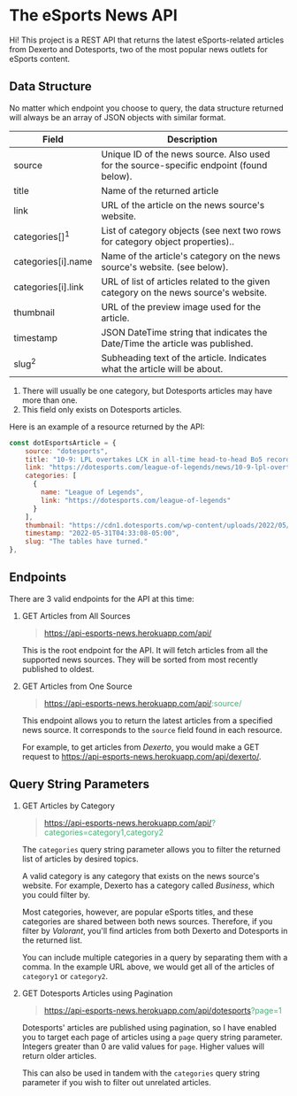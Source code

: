 # The eSports News API

Hi! This project is a REST API that returns the latest eSports-related articles from Dexerto and Dotesports, two of the most popular news outlets for eSports content.

## Data Structure

No matter which endpoint you choose to query, the data structure returned will always be an array of JSON objects with similar format.

| Field                    | Description                                                                             |
| ------------------------ | --------------------------------------------------------------------------------------- |
| source                   | Unique ID of the news source. Also used for the source-specific endpoint (found below). |
| title                    | Name of the returned article                                                            |
| link                     | URL of the article on the news source's website.                                        |
| categories[]<sup>1</sup> | List of category objects (see next two rows for category object properties)..           |
| categories[i].name       | Name of the article's category on the news source's website. (see below).               |
| categories[i].link       | URL of list of articles related to the given category on the news source's website.     |
| thumbnail                | URL of the preview image used for the article.                                          |
| timestamp                | JSON DateTime string that indicates the Date/Time the article was published.            |
| slug<sup>2</sup>         | Subheading text of the article. Indicates what the article will be about.               |

1. There will usually be one category, but Dotesports articles may have more than one.
2. This field only exists on Dotesports articles.

Here is an example of a resource returned by the API:

```js
const dotEsportsArticle = {
    source: "dotesports",
    title: "10-9: LPL overtakes LCK in all-time head-to-head Bo5 record following MSI 2022",
    link: "https://dotesports.com/league-of-legends/news/10-9-lpl-overtakes-lck-in-all-time-head-to-head-bo5-record",
    categories: [
      {
        name: "League of Legends",
        link: "https://dotesports.com/league-of-legends"
      }
    ],
    thumbnail: "https://cdn1.dotesports.com/wp-content/uploads/2022/05/31042957/RNG-MSICrowdLineup-1-768x432.jpg",
    timestamp: "2022-05-31T04:33:08-05:00",
    slug: "The tables have turned."
},
```

## Endpoints

There are 3 valid endpoints for the API at this time:

1. GET Articles from All Sources

   > https://api-esports-news.herokuapp.com/api/

   This is the root endpoint for the API. It will fetch articles from all the supported news sources. They will be sorted from most recently published to oldest.

2. GET Articles from One Source

   > https://api-esports-news.herokuapp.com/api/<span style='color:mediumseagreen'>:source/</span>

   This endpoint allows you to return the latest articles from a specified news source. It corresponds to the `source` field found in each resource.

   For example, to get articles from _Dexerto_, you would make a GET request to https://api-esports-news.herokuapp.com/api/dexerto/.

## Query String Parameters

1. GET Articles by Category

   > https://api-esports-news.herokuapp.com/api/<span style='color:mediumseagreen'>?categories=category1,category2</span>

   The `categories` query string parameter allows you to filter the returned list of articles by desired topics.

   A valid category is any category that exists on the news source's website. For example, Dexerto has a category called _Business_, which you could filter by.

   Most categories, however, are popular eSports titles, and these categories are shared between both news sources. Therefore, if you filter by _Valorant_, you'll find articles from both Dexerto and Dotesports in the returned list.

   You can include multiple categories in a query by separating them with a comma. In the example URL above, we would get all of the articles of `category1` or `category2`.

2. GET Dotesports Articles using Pagination

   > https://api-esports-news.herokuapp.com/api/dotesports<span style='color:mediumseagreen'>?page=1</span>

   Dotesports' articles are published using pagination, so I have enabled you to target each page of articles using a `page` query string parameter. Integers greater than 0 are valid values for `page`. Higher values will return older articles.

   This can also be used in tandem with the `categories` query string parameter if you wish to filter out unrelated articles.
